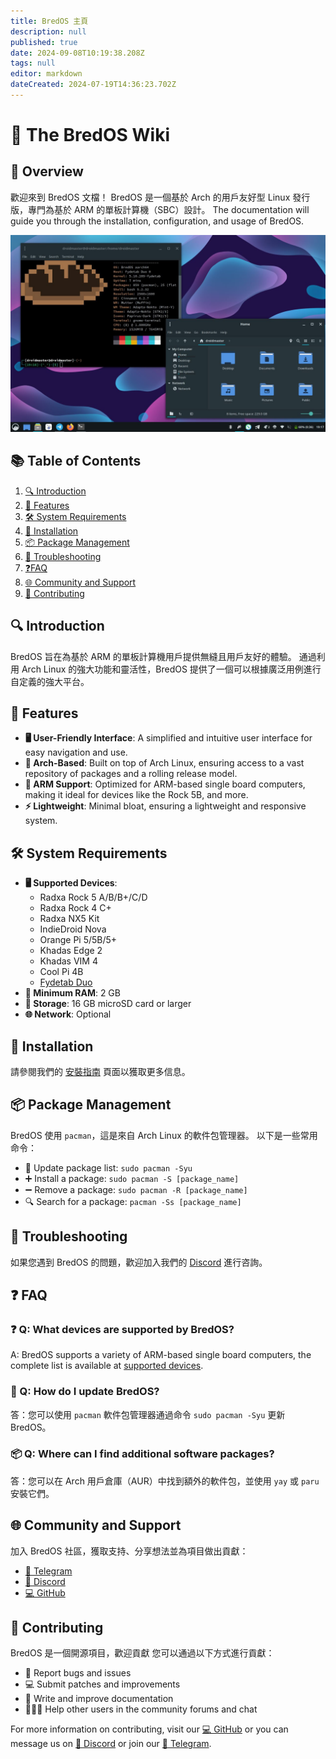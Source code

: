```yaml
---
title: BredOS 主頁
description: null
published: true
date: 2024-09-08T10:19:38.208Z
tags: null
editor: markdown
dateCreated: 2024-07-19T14:36:23.702Z
---
```


# 🍞 The BredOS Wiki

## 🌟 Overview

歡迎來到 BredOS 文檔！ BredOS 是一個基於 Arch 的用戶友好型 Linux 發行版，專門為基於 ARM 的單板計算機（SBC）設計。
The documentation will guide you through the installation, configuration, and usage of BredOS.

![](https://github.com/LinuxDroidMaster/Fydetab-Duo-DroidMaster-wiki/raw/main/Images/Linux/BredOS/preview.jpg)

## 📚 Table of Contents

1. [🔍 Introduction](#introduction)
2. [🚀 Features](#features)
3. [🛠️ System Requirements](#system-requirements)
4. [💽 Installation](/installation)
5. [📦 Package Management](#package-management)
6. [🐞 Troubleshooting](#troubleshooting)
7. [❓FAQ](#faq)
8. [🌐 Community and Support](#community-and-support)
9. [🤝 Contributing](#contributing)

## 🔍 Introduction

BredOS 旨在為基於 ARM 的單板計算機用戶提供無縫且用戶友好的體驗。 通過利用 Arch Linux 的強大功能和靈活性，BredOS 提供了一個可以根據廣泛用例進行自定義的強大平台。

## 🚀 Features

- **🖥️ User-Friendly Interface**: A simplified and intuitive user interface for easy navigation and use.
- **🎯 Arch-Based**: Built on top of Arch Linux, ensuring access to a vast repository of packages and a rolling release model.
- **🔧 ARM Support**: Optimized for ARM-based single board computers, making it ideal for devices like the Rock 5B, and more.
- **⚡ Lightweight**: Minimal bloat, ensuring a lightweight and responsive system.

## 🛠️ System Requirements

- **🖥️ Supported Devices**:
  - Radxa Rock 5 A/B/B+/C/D
  - Radxa Rock 4 C+
  - Radxa NX5 Kit
  - IndieDroid Nova
  - Orange Pi 5/5B/5+
  - Khadas Edge 2
  - Khadas VIM 4
  - Cool Pi 4B
  - [Fydetab Duo](https://github.com/LinuxDroidMaster/Fydetab-Duo-DroidMaster-wiki/blob/main/Documentation/Linux_distros/bredos.md)
- **🧠 Minimum RAM**: 2 GB
- **💾 Storage**: 16 GB microSD card or larger
- **🌐 Network**: Optional

## 💽 Installation

請參閱我們的 [安裝指南](/installation) 頁面以獲取更多信息。

## 📦 Package Management

BredOS 使用 `pacman`，這是來自 Arch Linux 的軟件包管理器。 以下是一些常用命令：

- 🔄 Update package list: `sudo pacman -Syu`
- ➕ Install a package: `sudo pacman -S [package_name]`
- ➖ Remove a package: `sudo pacman -R [package_name]`
- 🔍 Search for a package: `pacman -Ss [package_name]`

## 🐞 Troubleshooting

如果您遇到 BredOS 的問題，歡迎加入我們的 [Discord](https://discord.gg/jwhxuyKXaa) 進行咨詢。

## ❓ FAQ

### ❓ Q: What devices are supported by BredOS?

A: BredOS supports a variety of ARM-based single board computers, the complete list is available at [supported devices](#system-requirements).

### 🔄 Q: How do I update BredOS?

答：您可以使用 `pacman` 軟件包管理器通過命令 `sudo pacman -Syu` 更新 BredOS。

### 📦 Q: Where can I find additional software packages?

答：您可以在 Arch 用戶倉庫（AUR）中找到額外的軟件包，並使用 `yay` 或 `paru` 安裝它們。

## 🌐 Community and Support

加入 BredOS 社區，獲取支持、分享想法並為項目做出貢獻：

- [📱 Telegram](https://t.me/bredoslinux)
- [💬 Discord](https://discord.gg/jwhxuyKXaa)
- [💻 GitHub](http://github.com/BredOS)

## 🤝 Contributing

BredOS 是一個開源項目，歡迎貢獻 您可以通過以下方式進行貢獻：

- 🐛 Report bugs and issues
- 💻 Submit patches and improvements
- 📄 Write and improve documentation
- 🧑‍🤝‍🧑 Help other users in the community forums and chat

For more information on contributing, visit our [💻 GitHub](http://github.com/BredOS) or you can message us on [💬 Discord](https://discord.gg/jwhxuyKXaa) or join our [📱 Telegram](https://t.me/bredoslinux).
